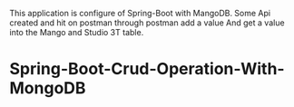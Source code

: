 This application is configure of Spring-Boot with MangoDB.
Some Api created and hit on postman through postman add a value And get a value into the Mango and Studio 3T table.

# Spring-Boot-Crud-Operation-With-MongoDB
